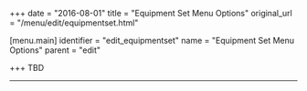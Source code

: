 +++
date = "2016-08-01"
title = "Equipment Set Menu Options"
original_url = "/menu/edit/equipmentset.html"

[menu.main]
    identifier = "edit_equipmentset"
    name = "Equipment Set Menu Options"
    parent = "edit"
    
+++
TBD

------------------------------------------------------------------------



